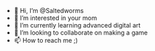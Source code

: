 - 👋 Hi, I’m @Saltedworms
- 👀 I’m interested in your mom
- 🌱 I’m currently learning advanced digital art
- 💞️ I’m looking to collaborate on making a game
- 📫 How to reach me ;)

<!---
Saltedworms/Saltedworms is a ✨ special ✨ repository because its `README.md` (this file) appears on your GitHub profile.
You can click the Preview link to take a look at your changes.
--->
